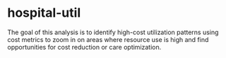 # hospital-util
The goal of this analysis is to identify high-cost utilization patterns using cost metrics to zoom in on areas where resource use is high and find opportunities for cost reduction or care optimization.

